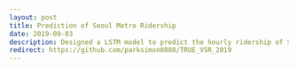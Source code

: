 ```yaml
---
layout: post
title: Prediction of Seoul Metro Ridership
date: 2019-09-03
description: Designed a LSTM model to predict the hourly ridership of Seoul metro
redirect: https://github.com/parksimon0808/TRUE_VSR_2019
---
```

